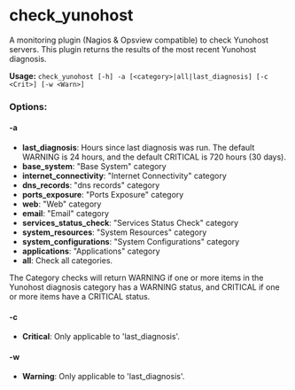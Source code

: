 # check_yunohost

A monitoring plugin (Nagios & Opsview compatible) to check Yunohost servers.
This plugin returns the results of the most recent Yunohost diagnosis.

**Usage:** `check_yunohost [-h] -a [<category>|all|last_diagnosis] [-c <Crit>] [-w <Warn>]`

### Options:
#### -a
 - **last_diagnosis**: Hours since last diagnosis was run. The default WARNING is 24 hours, and the default CRITICAL is 720 hours (30 days).
 - **base_system**: "Base System" category
 - **internet_connectivity**: "Internet Connectivity" category
 - **dns_records**: "dns records" category
 - **ports_exposure**: "Ports Exposure" category
 - **web**: "Web" category
 - **email**: "Email" category
 - **services_status_check**: "Services Status Check" category
 - **system_resources**: "System Resources" category
 - **system_configurations**: "System Configurations" category
 - **applications**: "Applications" category
 - **all**: Check all categories.

The Category checks will return WARNING if one or more items in the Yunohost diagnosis category has a WARNING status, and CRITICAL if one or more items have a CRITICAL status.

#### -c
- **Critical**: Only applicable to 'last_diagnosis'.
#### -w
- **Warning**: Only applicable to 'last_diagnosis'.
